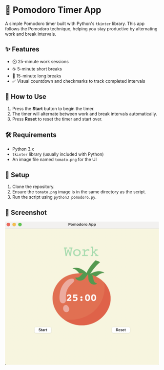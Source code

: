 # 🍅 Pomodoro Timer App

A simple Pomodoro timer built with Python's `tkinter` library. This app follows the Pomodoro technique, helping you stay productive by alternating work and break intervals.

## ✨ Features
- ⏲️ 25-minute work sessions
- ☕ 5-minute short breaks
- 🛌 15-minute long breaks
- ✅ Visual countdown and checkmarks to track completed intervals

## 🎯 How to Use
1. Press the **Start** button to begin the timer.
2. The timer will alternate between work and break intervals automatically.
3. Press **Reset** to reset the timer and start over.

## 🛠️ Requirements
- Python 3.x
- `tkinter` library (usually included with Python)
- An image file named `tomato.png` for the UI

## 🚀 Setup
1. Clone the repository.
2. Ensure the `tomato.png` image is in the same directory as the script.
3. Run the script using `python3 pomodoro.py`.

## 📸 Screenshot
![GUI:](pomodoro_screenshot.png)
